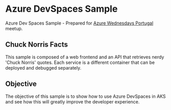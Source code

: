 
# Azure DevSpaces Sample

Azure Dev Spaces Sample - Prepared for [Azure Wednesdays Portugal](https://www.meetup.com/Azure-Wednesdays-Portugal/) meetup.

## Chuck Norris Facts

This sample is composed of a web frontend and an API that retrieves nerdy 'Chuck Norris' quotes. Each service is a different container that can be deployed and debugged separately.

## Objective

The objective of this sample is to show how to use Azure DevSpaces in AKS and see how this will greatly improve the developer experience.
